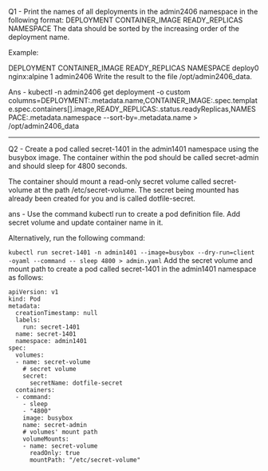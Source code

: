 Q1 - Print the names of all deployments in the admin2406 namespace in the following format:
  DEPLOYMENT CONTAINER_IMAGE READY_REPLICAS NAMESPACE
  <deployment name> <container image used> <ready replica count> <Namespace>
  The data should be sorted by the increasing order of the deployment name.

  Example:

  DEPLOYMENT CONTAINER_IMAGE READY_REPLICAS NAMESPACE
  deploy0 nginx:alpine 1 admin2406
  Write the result to the file /opt/admin2406_data.

Ans - 
    kubectl -n admin2406 get deployment -o custom columns=DEPLOYMENT:.metadata.name,CONTAINER_IMAGE:.spec.template.spec.containers[].image,READY_REPLICAS:.status.readyReplicas,NAMESPACE:.metadata.namespace --sort-by=.metadata.name > /opt/admin2406_data

---- 

Q2 - Create a pod called secret-1401 in the admin1401 namespace using the busybox image. The container within the pod should be called secret-admin and should sleep for 4800 seconds.

The container should mount a read-only secret volume called secret-volume at the path /etc/secret-volume. The secret being mounted has already been created for you and is called dotfile-secret.

ans - Use the command kubectl run to create a pod definition file. Add secret volume and update container name in it.

Alternatively, run the following command:

`kubectl run secret-1401 -n admin1401 --image=busybox --dry-run=client -oyaml --command -- sleep 4800 > admin.yaml`
Add the secret volume and mount path to create a pod called secret-1401 in the admin1401 namespace as follows:
```
apiVersion: v1
kind: Pod
metadata:
  creationTimestamp: null
  labels:
    run: secret-1401
  name: secret-1401
  namespace: admin1401
spec:
  volumes:
  - name: secret-volume
    # secret volume
    secret:
      secretName: dotfile-secret
  containers:
  - command:
    - sleep
    - "4800"
    image: busybox
    name: secret-admin
    # volumes' mount path
    volumeMounts:
    - name: secret-volume
      readOnly: true
      mountPath: "/etc/secret-volume"
```
